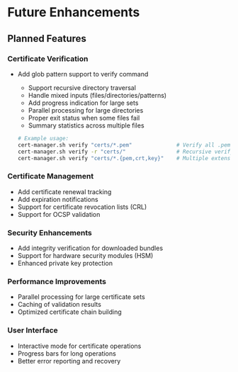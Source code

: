 # Future Enhancements

## Planned Features

### Certificate Verification

- Add glob pattern support to verify command
  - Support recursive directory traversal
  - Handle mixed inputs (files/directories/patterns)
  - Add progress indication for large sets
  - Parallel processing for large directories
  - Proper exit status when some files fail
  - Summary statistics across multiple files

  ```bash
  # Example usage:
  cert-manager.sh verify "certs/*.pem"              # Verify all .pem files
  cert-manager.sh verify -r "certs/"                # Recursive verify all files
  cert-manager.sh verify "certs/*.{pem,crt,key}"    # Multiple extensions
  ```

### Certificate Management

- Add certificate renewal tracking
- Add expiration notifications
- Support for certificate revocation lists (CRL)
- Support for OCSP validation

### Security Enhancements

- Add integrity verification for downloaded bundles
- Support for hardware security modules (HSM)
- Enhanced private key protection

### Performance Improvements

- Parallel processing for large certificate sets
- Caching of validation results
- Optimized certificate chain building

### User Interface

- Interactive mode for certificate operations
- Progress bars for long operations
- Better error reporting and recovery

